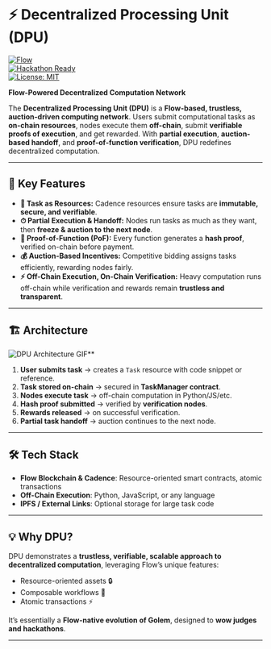
# ⚡ Decentralized Processing Unit (DPU)

[![Flow](https://img.shields.io/badge/Flow-22B573?style=for-the-badge&logo=Flow&logoColor=white)](https://flow.com)  
[![Hackathon Ready](https://img.shields.io/badge/Hackathon-🔥-red?style=for-the-badge)]()  
[![License: MIT](https://img.shields.io/badge/License-MIT-yellow?style=for-the-badge)](LICENSE)

**Flow-Powered Decentralized Computation Network**  

The **Decentralized Processing Unit (DPU)** is a **Flow-based, trustless, auction-driven computing network**. Users submit computational tasks as **on-chain resources**, nodes execute them **off-chain**, submit **verifiable proofs of execution**, and get rewarded. With **partial execution**, **auction-based handoff**, and **proof-of-function verification**, DPU redefines decentralized computation.

---

## 🚀 Key Features

- **📌 Task as Resources:** Cadence resources ensure tasks are **immutable, secure, and verifiable**.  
- **⏱ Partial Execution & Handoff:** Nodes run tasks as much as they want, then **freeze & auction to the next node**.  
- **🔐 Proof-of-Function (PoF):** Every function generates a **hash proof**, verified on-chain before payment.  
- **💰 Auction-Based Incentives:** Competitive bidding assigns tasks efficiently, rewarding nodes fairly.  
- **⚡ Off-Chain Execution, On-Chain Verification:** Heavy computation runs off-chain while verification and rewards remain **trustless and transparent**.  

---

## 🏗 Architecture

![DPU Architecture GIF](https://media.giphy.com/media/3ohzdIuqJoo8QdKlnW/giphy.gif)**

1. **User submits task** → creates a `Task` resource with code snippet or reference.  
2. **Task stored on-chain** → secured in **TaskManager contract**.  
3. **Nodes execute task** → off-chain computation in Python/JS/etc.  
4. **Hash proof submitted** → verified by **verification nodes**.  
5. **Rewards released** → on successful verification.  
6. **Partial task handoff** → auction continues to the next node.  

---

## 🛠 Tech Stack

- **Flow Blockchain & Cadence**: Resource-oriented smart contracts, atomic transactions  
- **Off-Chain Execution**: Python, JavaScript, or any language  
- **IPFS / External Links**: Optional storage for large task code  

---

## 💡 Why DPU?

DPU demonstrates a **trustless, verifiable, scalable approach to decentralized computation**, leveraging Flow’s unique features:  
- Resource-oriented assets 🔒  
- Composable workflows 🧩  
- Atomic transactions ⚡  

It’s essentially a **Flow-native evolution of Golem**, designed to **wow judges and hackathons**.  

---
